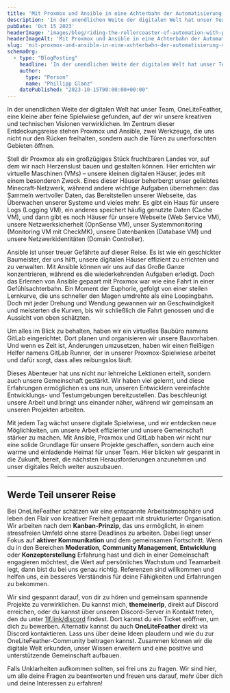 ```yaml
---
title: 'Mit Proxmox und Ansible in eine Achterbahn der Automatisierung'
description: 'In der unendlichen Weite der digitalen Welt hat unser Team, OneLiteFeather, eine kleine aber feine Spielwiese gefunden, auf der wir unsere kreativen und technischen Visionen verwirklichen. Im Zentrum dieser Entdeckungsreise stehen Proxmox und Ansible, zwei Werkzeuge, die uns nicht nur den Rücken freihalten, sondern auch die Türen zu unerforschten Gebieten öffnen.'
pubDate: 'Oct 15 2023'
headerImage: 'images/blog/riding-the-rollercoaster-of-automation-with-proxmox-and-ansible.webp'
headerImageAlt: 'Mit Proxmox und Ansible in eine Achterbahn der Automatisierung Bild'
slug: 'mit-proxmox-und-ansible-in-eine-achterbahn-der-automatisierung-vserver'
schemaOrg:
  - type: "BlogPosting"
    headline: 'In der unendlichen Weite der digitalen Welt hat unser Team, OneLiteFeather, eine kleine aber feine Spielwiese gefunden, auf der wir unsere kreativen und technischen Visionen verwirklichen. Im Zentrum dieser Entdeckungsreise stehen Proxmox und Ansible, zwei Werkzeuge, die uns nicht nur den Rücken freihalten, sondern auch die Türen zu unerforschten Gebieten öffnen.'
    author:
      type: "Person"
      name: "Phillipp Glanz"
    datePublished: "2023-10-15T00:00:00+00:00"
---
```

In der unendlichen Weite der digitalen Welt hat unser Team, OneLiteFeather, eine kleine aber feine Spielwiese gefunden, auf der wir unsere kreativen und technischen Visionen verwirklichen. Im Zentrum dieser Entdeckungsreise stehen Proxmox und Ansible, zwei Werkzeuge, die uns nicht nur den Rücken freihalten, sondern auch die Türen zu unerforschten Gebieten öffnen.
<!--more-->
Stell dir Proxmox als ein großzügiges Stück fruchtbaren Landes vor, auf dem wir nach Herzenslust bauen und gestalten können. Hier errichten wir virtuelle Maschinen (VMs) – unsere kleinen digitalen Häuser, jedes mit einem besonderen Zweck. Eines dieser Häuser beherbergt unser geliebtes Minecraft-Netzwerk, während andere wichtige Aufgaben übernehmen: das Sammeln wertvoller Daten, das Bereitstellen unserer Webseite, das Überwachen unserer Systeme und vieles mehr. Es gibt ein Haus für unsere Logs (Logging VM), ein anderes speichert häufig genutzte Daten (Cache VM), und dann gibt es noch Häuser für unsere Webseite (Web Service VM), unsere Netzwerksicherheit (OpnSense VM), unser Systemmonitoring (Monitoring VM mit CheckMK), unsere Datenbanken (Database VM) und unsere Netzwerkidentitäten (Domain Controller).

Ansible ist unser treuer Gefährte auf dieser Reise. Es ist wie ein geschickter Baumeister, der uns hilft, unsere digitalen Häuser effizient zu errichten und zu verwalten. Mit Ansible können wir uns auf das Große Ganze konzentrieren, während es die wiederkehrenden Aufgaben erledigt. Doch das Erlernen von Ansible gepaart mit Proxmox war wie eine Fahrt in einer Gefühlsachterbahn. Ein Moment der Euphorie, gefolgt von einer steilen Lernkurve, die uns schneller den Magen umdrehte als eine Loopingbahn. Doch mit jeder Drehung und Wendung gewannen wir an Geschwindigkeit und meisterten die Kurven, bis wir schließlich die Fahrt genossen und die Aussicht von oben schätzten.

Um alles im Blick zu behalten, haben wir ein virtuelles Baubüro namens GitLab eingerichtet. Dort planen und organisieren wir unsere Bauvorhaben. Und wenn es Zeit ist, Änderungen umzusetzen, haben wir einen fleißigen Helfer namens GitLab Runner, der in unserer Proxmox-Spielwiese arbeitet und dafür sorgt, dass alles reibungslos läuft.

Dieses Abenteuer hat uns nicht nur lehrreiche Lektionen erteilt, sondern auch unsere Gemeinschaft gestärkt. Wir haben viel gelernt, und diese Erfahrungen ermöglichen es uns nun, unseren Entwicklern vereinfachte Entwicklungs- und Testumgebungen bereitzustellen. Das beschleunigt unsere Arbeit und bringt uns einander näher, während wir gemeinsam an unseren Projekten arbeiten.

Mit jedem Tag wächst unsere digitale Spielwiese, und wir entdecken neue Möglichkeiten, um unsere Arbeit effizienter und unsere Gemeinschaft stärker zu machen. Mit Ansible, Proxmox und GitLab haben wir nicht nur eine solide Grundlage für unsere Projekte geschaffen, sondern auch eine warme und einladende Heimat für unser Team. Hier blicken wir gespannt in die Zukunft, bereit, die nächsten Herausforderungen anzunehmen und unser digitales Reich weiter auszubauen.

---

## Werde Teil unserer Reise

Bei OneLiteFeather schätzen wir eine entspannte Arbeitsatmosphäre und leben den Flair von kreativer Freiheit gepaart mit strukturierter Organisation. Wir arbeiten nach dem **Kanban-Prinzip**, das uns ermöglicht, in einem stressfreien Umfeld ohne starre Deadlines zu arbeiten. Dabei liegt unser Fokus auf **aktiver Kommunikation** und dem gemeinsamen Fortschritt. Wenn du in den Bereichen **Moderation**, **Community Management**, **Entwicklung** oder **Konzepterstellung** Erfahrung hast und dich in einer Gemeinschaft engagieren möchtest, die Wert auf persönliches Wachstum und Teamarbeit legt, dann bist du bei uns genau richtig. Referenzen sind willkommen und helfen uns, ein besseres Verständnis für deine Fähigkeiten und Erfahrungen zu bekommen.

Wir sind gespannt darauf, von dir zu hören und gemeinsam spannende Projekte zu verwirklichen. Du kannst mich, **themeinerlp**, direkt auf Discord erreichen, oder du kannst über unseren Discord-Server in Kontakt treten, den du unter [1lf.link/discord](https://1lf.link/discord) findest. Dort kannst du ein Ticket eröffnen, um dich zu bewerben. Alternativ kannst du auch **OneLiteFeather** direkt via Discord kontaktieren. Lass uns über deine Ideen plaudern und wie du zur OneLiteFeather-Community beitragen kannst. Zusammen können wir die digitale Welt erkunden, unser Wissen erweitern und eine positive und unterstützende Gemeinschaft aufbauen.

Falls Unklarheiten aufkommen sollten, sei frei uns zu fragen. Wir sind hier, um alle deine Fragen zu beantworten und freuen uns darauf, mehr über dich und deine Interessen zu erfahren!
